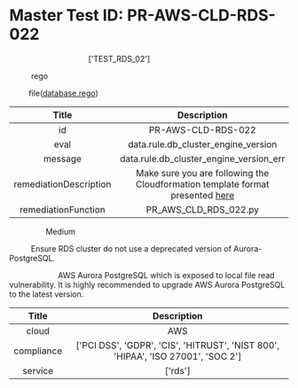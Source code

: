 



# Master Test ID: PR-AWS-CLD-RDS-022


***<font color="white">Master Snapshot Id:</font>*** ['TEST_RDS_02']

***<font color="white">type:</font>*** rego

***<font color="white">rule:</font>*** file([database.rego])  
  
  
  
  

|Title|Description|
| :---: | :---: |
|id|PR-AWS-CLD-RDS-022|
|eval|data.rule.db_cluster_engine_version|
|message|data.rule.db_cluster_engine_version_err|
|remediationDescription|Make sure you are following the Cloudformation template format presented <a href='https://docs.aws.amazon.com/AWSCloudFormation/latest/UserGuide/aws-resource-rds-dbcluster.html#aws-resource-rds-dbcluster--examples' target='_blank'>here</a>|
|remediationFunction|PR_AWS_CLD_RDS_022.py|


***<font color="white">Severity:</font>*** Medium

***<font color="white">Title:</font>*** Ensure RDS cluster do not use a deprecated version of Aurora-PostgreSQL.

***<font color="white">Description:</font>*** AWS Aurora PostgreSQL which is exposed to local file read vulnerability. It is highly recommended to upgrade AWS Aurora PostgreSQL to the latest version.  
  
  

|Title|Description|
| :---: | :---: |
|cloud|AWS|
|compliance|['PCI DSS', 'GDPR', 'CIS', 'HITRUST', 'NIST 800', 'HIPAA', 'ISO 27001', 'SOC 2']|
|service|['rds']|



[database.rego]: https://github.com/prancer-io/prancer-compliance-test/tree/master/aws/cloud/database.rego
